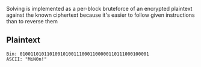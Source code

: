 Solving is implemented as a per-block bruteforce of an encrypted plaintext
against the known ciphertext because it's easier to follow given instructions
than to reverse them

## Plaintext
```
Bin: 010011010110100101001110001100000110111000100001
ASCII: "MiN0n!"
```
